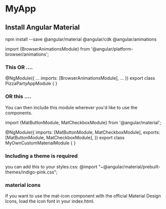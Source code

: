 # MyApp


## Install Angular Material

npm install --save @angular/material @angular/cdk @angular/animations

import {BrowserAnimationsModule} from '@angular/platform-browser/animations';


### This OR ....
@NgModule({
  ...
  imports: [BrowserAnimationsModule],
  ...
})
export class PizzaPartyAppModule { }


### OR this ....

You can then include this module wherever you'd like to use the components.

import {MatButtonModule, MatCheckboxModule} from '@angular/material';

@NgModule({
  imports: [MatButtonModule, MatCheckboxModule],
  exports: [MatButtonModule, MatCheckboxModule],
})
export class MyOwnCustomMaterialModule { }


### Including a theme is required
you can add this to your styles.css:
@import "~@angular/material/prebuilt-themes/indigo-pink.css";

### material icons
If you want to use the mat-icon component with the official Material Design Icons, load the icon font in your index.html.

<link href="https://fonts.googleapis.com/icon?family=Material+Icons" rel="stylesheet">